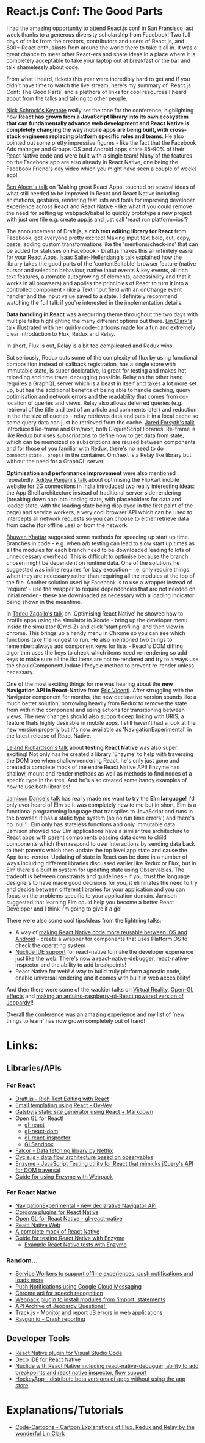 # React.js Conf: The Good Parts


I had the amazing opportunity to attend React.js conf in San Fransisco last week thanks to a generous diversity scholarship from Facebook! Two full days of talks from the creators, contributors and users of React.js, and 600+ React enthusiasts from around the world there to take it all in. It was a great chance to meet other React-ers and share ideas in a place where it is completely acceptable to take your laptop out at breakfast or the bar and talk shamelessly about code.

From what I heard, tickets this year were incredibly hard to get and if you didn't have time to watch the live stream, here's my summary of 'React.js Conf: The Good Parts' and a plethora of links for cool resources I heard about from the talks and talking to other people.

[Nick Schrock's Keynote](https://www.youtube.com/watch?v=MGuKhcnrqGA&list=PLb0IAmt7-GS0M8Q95RIc2lOM6nc77q1IY&index=1) really set the tone for the conference, highlighting how **React has grown from a JavaScript library into its own ecosystem that can fundamentally advance web development and React Native is completely changing the way mobile apps are being built, with cross-stack engineers replacing platform specific roles and teams**. He also pointed out some pretty impressive figures - like the fact that the Facebook Ads manager and Groups iOS and Android apps share 85-90% of their React Native code and were built with a single team! Many of the features on the Facebook app are also already in React Native, one being the Facebook Friend's day video which you might have seen a couple of weeks ago!

[Ben Alpert's talk](https://www.youtube.com/watch?v=-RJf2jYzs8A) on 'Making great React Apps' touched on several ideas of what still needed to be improved in React and React Native including animations, gestures, rendering fast lists and tools for improving developer experience across React and React Native - like what if you could remove the need for setting up webpack/babel to quickly prototype a new project with just one file e.g. create app.js and just call 'react run platform=ios'?

The announcement of Draft.js, a **rich text editing library for React** from Facebook, got everyone pretty excited! Making input text bold, cut, copy, paste, adding custom transformations like the 'mentions/check-ins' that can be added for statuses on Facebook - Draft.js makes this all infinitely easier for your React Apps. [Isaac Salier-Hellendang's talk](https://www.youtube.com/watch?v=feUYwoLhE_4) explained how the library takes the good parts of the 'contentEditable' browser feature (native cursor and selection behaviour, native input events & key events, all rich text features, automatic autogrowing of elements, accessibility and that it works in all browsers) and applies the principles of React to turn it into a controlled component - like a Text Input field with an onChange event handler and the input value saved to a state. I definitely recommend watching the full talk if you're interested in the implementation details.

**Data handling in React** was a recurring theme throughout the two days with multiple talks highlighting the many different options out there. [Lin Clark's talk](https://www.youtube.com/watch?v=WIqbzHdEPVM) illustrated with her quirky code-cartoons made for a fun and extremely clear introduction to Flux, Redux and Relay.

In short, Flux is out, Relay is a bit too complicated and Redux wins.

But seriously, Redux cuts some of the complexity of flux by using functional composition instead of callback registration, has a single store with immutable state, is super declarative, is great for testing and makes hot reloading and time travel debugging possible. Relay on the other hand requires a GraphQL server which is a beast in itself and takes a lot more set up, but has the additional benefits of being able to handle caching, query optimisation and network errors and the readability that comes from co-location of queries and views. Relay also allows deferred queries (e.g. retrieval of the title and text of an article and comments later) and reduction in the the size of queries - relay retrieves data and puts it in a local cache so some query data can just be retrieved from the cache. [Jared Forsyth's talk](https://www.youtube.com/watch?v=-jwQ3sGoiXg) introduced Re-frame and Om/next, both ClojureScript libraries. Re-frame is like Redux but uses subscriptions to define how to get data from state, which can be memoized so subscriptions are reused between components and for those of you familiar with Redux, there's no need to do `connect(state, props)` in the container. Om/next is a Relay like library but without the need for a GraphQL server.

**Optimisation and performance improvement** were also mentioned repeatedly. [Aditya Punjani's talk](https://www.youtube.com/watch?v=m2tvYGCdOzs) about optimising the FlipKart mobile website for 2G connections in India introduced two really interesting ideas: the App Shell architecture instead of traditional server-side rendering (breaking down app into loading state, with placeholders for data and loaded state, with the loading state being displayed in the first paint of the page) and service workers, a very cool browser API which can be used to intercepts all network requests so you can choose to either retrieve data from cache (for offline use) or from the network.

[Bhuwan Khattar](https://www.youtube.com/watch?v=SnAq9tbeRm4&list=PLb0IAmt7-GS0M8Q95RIc2lOM6nc77q1IY&index=23) suggested some methods for speeding up start up time. Branches in code - e.g. when a/b testing can lead to slow start up times as all the modules for each branch need to be downloaded leading to lots of unneccessary overhead. This is difficult to optimise because the branch chosen might be dependent on runtime data. One of the solutions he suggested was inline requires for lazy execution - i.e. only require things when they are necessary rather than requiring all the modules at the top of the file. Another solution used by Facebook is to use a wrapper instead of 'require' - use the wrapper to require dependencies that are not needed on initial render - these are downloaded as necessary with a loading indicator being shown in the meantime.

In [Tadeu Zagallo's talk](https://www.youtube.com/watch?v=0MlT74erp60&list=PLb0IAmt7-GS0M8Q95RIc2lOM6nc77q1IY&index=30) on 'Optimising React Native' he showed how to profile apps using the simulator in Xcode - bring up the developer menu inside the simulator (Cmd-Z) and click 'start profiling' and then view in chrome. This brings up a handy menu in Chrome so you can see which functions take the longest to run. He also mentioned two things to remember: always add component keys for lists - React's DOM diffing algorithm uses the keys to check which items need re-rendering so add keys to make sure all the list items are not re-rendered and try to always use the shouldComponentUpdate lifecycle method to prevent re-render unless necessary.

One of the most exciting things for me was hearing about the **new Navigation API in React-Native** from [Eric Vicenti](https://www.youtube.com/watch?v=09ddrCaLo10). After struggling with the Navigator component for months, the new declarative version sounds like a much better solution, borrowing heavily from Redux to remove the state from within the component and using actions for transitioning between views. The new changes should also support deep linking with URIS, a feature thats highly desirable in mobile apps.  I still haven't had a look at the new version properly but it's now available as 'NavigationExperimental' in the latest release of React Native.

[Leland Richardson's talk](https://www.youtube.com/watch?v=V5N0Ukb8LGg) about **testing React Native** was also super exciting! Not only has he created a library 'Enzyme' to help with traversing the DOM tree when shallow rendering React, he's only just gone and created a complete mock of the entire React Native API! Enzyme has shallow, mount and render methods as well as methods to find nodes of a specifc type in the tree. And he's also created some handy examples of how to use both libraries!

[Jamison Dance's talk](https://www.youtube.com/watch?v=txxKx_I39a8) has really made me want to try the **Elm language**! I'd only ever heard of Elm so it was completely new to me but in short, Elm is a functional programming language that transpiles to JavaScript and runs in the browser. It has a static type system (so no run time errors!) and there's no 'null'!. Elm only has stateless functions and only immutable data. Jamison showed how Elm applications have a similar tree architecture to React apps with parent components passing data down to child components which then respond to user interactions by sending data back to their parents which then update the top level app state and cause the App to re-render. Updating of state in React can be done in a number of ways including different libraries discussed earlier like Redux or Flux, but in Elm there's a built in system for updating state using Observables. The tradeoff is between constraints and guidelines - if you trust the language designers to have made good decisions for you, it eliminates the need to try and decide between different libraries for your application and you can focus on the problems specific to your application domain. Jamison suggested that learning Elm could help you become a better React Developer and I think I'm going to give it a go!

There were also some cool tips/ideas from the lightning talks:
* A way of [making React Native code more reusable between iOS and Android](https://www.youtube.com/watch?v=Zoerbz5Mu5U) -  create a wrapper for components that uses Platform.OS to check the operating system
* [Nuclide IDE support](https://www.google.co.uk/url?sa=t&rct=j&q=&esrc=s&source=web&cd=2&cad=rja&uact=8&ved=0ahUKEwj-94i49pXLAhWIPRQKHZmZCjAQtwIIIzAB&url=https%3A%2F%2Fwww.youtube.com%2Fwatch%3Fv%3Df1Sj48rJE3I&usg=AFQjCNFpSdDtTxCbr9AXczLRW435MG61pA) for react-native to make the developer experience just like the web. There's now a react-native-debugger, react-native-inspector and the ability to add breakpoints!
* React Native for web! A way to build truly platform agnostic code, enable universal rendering and it comes with built in web accesibility!

And then there were some of the wackier talks on [Virtual Reality](https://www.youtube.com/watch?v=ty2bFeOdGeI), [Open-GL effects](https://www.youtube.com/watch?v=Xnqy_zkBAew&list=PLb0IAmt7-GS0M8Q95RIc2lOM6nc77q1IY&index=18) and [making an arduino-raspberry-pi-React powered version of Jeopardy](https://www.youtube.com/watch?v=GnIrNYtmRDg)!!

Overall the conference was an amazing experience and my list of 'new things to learn' has now grown completely out of hand!

# Links:

## Libraries/APIs

### For React
* [Draft.js - Rich Text Editing with React](http://facebook.github.io/draft-js)
* [Email templating using React - Oy-Vey](https://www.npmjs.com/package/oy-vey)
* [Gatsbyjs static site generator using React + Markdown](https://github.com/gatsbyjs/gatsby)
* Open GL for React!
  * [gl-react](https://github.com/ProjectSeptemberInc/gl-react)
  * [gl-react-dom](https://github.com/ProjectSeptemberInc/gl-react-dom)
  * [gl-react-inspector](https://github.com/ProjectSeptemberInc/gl-react-inspector)
  * [Gl Sandbox](http://glslsandbox.com/)
* [Falcor - Data fetching library by Netflix](http://netflix.github.io/falcor/)
* [Cycle.js - data flow architecture based on observables](http://cycle.js.org/)
* [Enzyme - JavaScript Testing utility for React that mimicks jQuery's API for DOM traversal](https://github.com/airbnb/enzyme)
* [Guide for using Enzyme with Webpack](https://github.com/airbnb/enzyme/blob/master/docs/guides/webpack.md)

### For React Native
* [NavigationExperimental - new declarative Navigator API](https://github.com/facebook/react-native/tree/a91466f84a178c147e5913be0cea3086c44a4526/Libraries/NavigationExperimental)
* [Cordova plugins for React Native](https://github.com/axemclion/react-native-cordova-plugin)
* [Open GL for React Native - gl-react-native](https://github.com/ProjectSeptemberInc/gl-react-native)
* [React Native Web](https://github.com/necolas/react-native-web)
* [A complete mock of React Native](https://github.com/lelandrichardson/react-native-mock)
* [Guide for testing React Native with Enzyme](https://github.com/airbnb/enzyme/blob/master/docs/guides/react-native.md)
  * [Example React Native tests with Enzyme](https://github.com/lelandrichardson/enzyme-example-react-native)

### Random...
* [Service Workers to support offline experiences, push notifications and loads more](https://developer.mozilla.org/en-US/docs/Web/API/Service_Worker_API)
* [Push Notifications using Google Cloud Messaging](https://developers.google.com/web/fundamentals/getting-started/push-notifications/)
* [Chrome api for speech recognition](https://developers.google.com/web/updates/2013/01/Voice-Driven-Web-Apps-Introduction-to-the-Web-Speech-API?hl=en)
* [Webpack plugin to install modules from 'import' statements](https://github.com/ericclemmons/npm-install-webpack-plugin)
* [API Archive of Jeopardy Questions!!](http://jservice.io/)
* [Track.js - Monitor and report JS errors in web applications](https://trackjs.com/)
* [Raygun.io - Crash reporting](https://raygun.io/)

## Developer Tools
* [React Native plugin for Visual Studio Code](https://github.com/microsoft/vscode-react-native)
* [Deco IDE for React Native](http://www.reactnative.com/deco-a-react-native-ide-with-live-prop-manipulation-and-a-component-manager/)
* [Nuclide with React Native including react-native-debugger, ability to add breakpoints and react native inspector, flow support](https://github.com/zertosh/NuclideReactNativeSampleApp)
* [HockeyApp - distribute beta versions of apps without using the app store](http://hockeyapp.net/features/)

# Explanations/Tutorials
* [Code-Cartoons - Cartoon Explanations of Flux, Redux and Relay by the wonderful Lin Clark](https://code-cartoons.com/)
